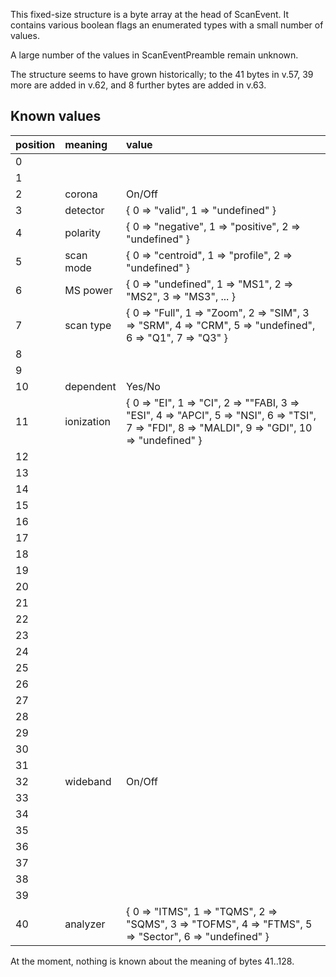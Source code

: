 This fixed-size structure is a byte array at the head of ScanEvent. It
contains various boolean flags an enumerated types with a small number
of values.

A large number of the values in ScanEventPreamble remain unknown.

The structure seems to have grown historically; to the 41 bytes in
v.57, 39 more are added in v.62, and 8 further bytes are added in
v.63.

## Known values ##

| position | meaning | value |
|:---------|:--------|:------|
| 0        |
| 1        |
| 2        | corona  | On/Off |
| 3        | detector | { 0 => "valid", 1 => "undefined" } |
| 4        | polarity | { 0 => "negative", 1 => "positive", 2 => "undefined" } |
| 5        | scan mode | { 0 => "centroid", 1 => "profile", 2 => "undefined" } |
| 6        | MS power | { 0 => "undefined", 1 => "MS1", 2 => "MS2", 3 => "MS3", ... } |
| 7        | scan type | { 0 => "Full", 1 => "Zoom", 2 => "SIM", 3 => "SRM", 4 => "CRM", 5 => "undefined", 6 => "Q1", 7 => "Q3" } |
| 8        |
| 9        |
| 10       | dependent | Yes/No |
| 11       | ionization | { 0 => "EI", 1 => "CI", 2 => ""FABI, 3 => "ESI", 4 => "APCI", 5 => "NSI", 6 => "TSI", 7 => "FDI", 8 => "MALDI", 9 => "GDI", 10 => "undefined" } |
| 12       |
| 13       |
| 14       |
| 15       |
| 16       |
| 17       |
| 18       |
| 19       |
| 20       |
| 21       |
| 22       |
| 23       |
| 24       |
| 25       |
| 26       |
| 27       |
| 28       |
| 29       |
| 30       |
| 31       |
| 32       | wideband | On/Off |
| 33       |
| 34       |
| 35       |
| 36       |
| 37       |
| 38       |
| 39       |
| 40       | analyzer | { 0 => "ITMS", 1 => "TQMS", 2 => "SQMS", 3 => "TOFMS", 4 => "FTMS", 5 => "Sector", 6 => "undefined" } |

At the moment, nothing is known about the meaning of bytes 41..128.